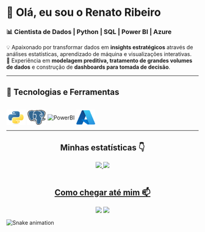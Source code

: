 # 👋 Olá, eu sou o Renato Ribeiro  
### 📊 Cientista de Dados | Python | SQL | Power BI | Azure  

💡 Apaixonado por transformar dados em **insights estratégicos** através de análises estatísticas, aprendizado de máquina e visualizações interativas.  
🎯 Experiência em **modelagem preditiva, tratamento de grandes volumes de dados** e construção de **dashboards para tomada de decisão**.  

---

## 🔧 Tecnologias e Ferramentas  
<div style="display: inline_block"><br>
  <img align="center" alt="Python" height="40" width="50" src="https://raw.githubusercontent.com/devicons/devicon/master/icons/python/python-original.svg">
  <img align="center" alt="SQL" height="40" width="50" src="https://raw.githubusercontent.com/devicons/devicon/master/icons/postgresql/postgresql-original.svg">
  <img align="center" alt="PowerBI" height="40" width="50" src="https://img.icons8.com/color/48/power-bi.png">
  <img align="center" alt="Azure" height="40" width="50" src="https://raw.githubusercontent.com/devicons/devicon/master/icons/azure/azure-original.svg">
</div>

---

<div align="center">
  
  ## Minhas estatísticas :point_down:
  
  </div> 
  

<div align="center">
  <a href="https://github.com/Renato-Ribeiroo">
  <img width="48%" src="https://github-readme-stats.vercel.app/api?username=Renato-Ribeiroo&show_icons=true&theme=dracula&include_all_commits=true&count_private=true"/>
  <img width="48%" src="https://github-readme-stats.vercel.app/api/top-langs/?username=Renato-Ribeiroo&layout=compact&langs_count=7&theme=dracula"/>
</div>
<div style="display: inline_block"><br>

<div align="center">
   
  ##  Como chegar até mim 📫
    
  </div>
  
  <div>
    <div align="center">
  <a href = "mailto:renato.mry@gmail.com"><img src="https://img.shields.io/badge/-Gmail-%23333?style=for-the-badge&logo=gmail&logoColor=white" target="_blank"></a>
  <a href="https://www.linkedin.com/in/renato-ribeiro2022/" target="_blank"><img src="https://img.shields.io/badge/-LinkedIn-%230077B5?style=for-the-badge&logo=linkedin&logoColor=white" target="_blank"></a> 
      
  </div>
  </div>

 
</div>

![Snake animation](https://github.com/Renato-Ribeiroo/Renato-Ribeiroo/blob/output/github-contribution-grid-snake.svg)

<!--<div align="left">
   
  ##  Contador de visitas
    
  </div>
<p align="left">   <img alingn="left" src="https://profile-counter.glitch.me/Renato-Ribeiroo/count.svg" /></p>--!>
